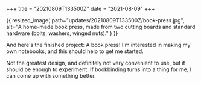 +++
title = "20210809T133500Z"
date  = "2021-08-09"
+++

{{
    resized_image(
        path="updates/20210809T133500Z/book-press.jpg",
        alt="A home-made book press, made from two cutting boards and standard hardware (bolts, washers, winged nuts)."
    )
}}

And here's the finished project: A book press! I'm interested in making my own notebooks, and this should help to get me started.

Not the greatest design, and definitely not very convenient to use, but it should be enough to experiment. If bookbinding turns into a thing for me, I can come up with something better.
